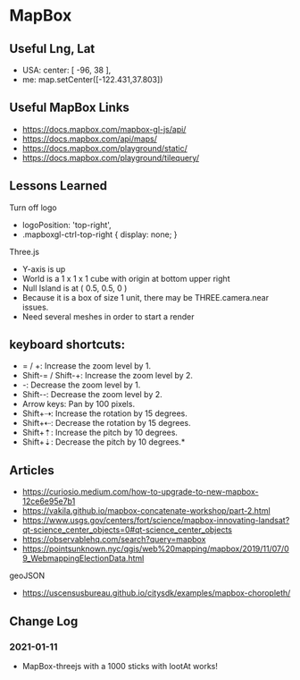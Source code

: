 # MapBox


## Useful Lng, Lat

* USA: center: [ -96, 38 ],
* me: map.setCenter([-122.431,37.803])


## Useful MapBox Links

* https://docs.mapbox.com/mapbox-gl-js/api/
* https://docs.mapbox.com/api/maps/
* https://docs.mapbox.com/playground/static/
* https://docs.mapbox.com/playground/tilequery/

## Lessons Learned

Turn off logo

* logoPosition: 'top-right',
* .mapboxgl-ctrl-top-right { display: none; }

Three.js
* Y-axis is up
* World is a 1 x 1 x 1 cube with origin at bottom upper right
* Null Island is at ( 0.5, 0.5, 0 )
* Because it is a box of size 1 unit, there may be THREE.camera.near issues.
* Need several meshes in order to start a render

## keyboard shortcuts:

* = / +: Increase the zoom level by 1.
* Shift-= / Shift-+: Increase the zoom level by 2.
* -: Decrease the zoom level by 1.
* Shift--: Decrease the zoom level by 2.
* Arrow keys: Pan by 100 pixels.
* Shift+⇢: Increase the rotation by 15 degrees.
* Shift+⇠: Decrease the rotation by 15 degrees.
* Shift+⇡: Increase the pitch by 10 degrees.
* Shift+⇣: Decrease the pitch by 10 degrees.*



## Articles

* https://curiosio.medium.com/how-to-upgrade-to-new-mapbox-12ce6e95e7b1
* https://vakila.github.io/mapbox-concatenate-workshop/part-2.html
* https://www.usgs.gov/centers/fort/science/mapbox-innovating-landsat?qt-science_center_objects=0#qt-science_center_objects
* https://observablehq.com/search?query=mapbox
* https://pointsunknown.nyc/qgis/web%20mapping/mapbox/2019/11/07/09_WebmappingElectionData.html

geoJSON

* https://uscensusbureau.github.io/citysdk/examples/mapbox-choropleth/

## Change Log

### 2021-01-11

* MapBox-threejs with a 1000 sticks with lootAt works!

